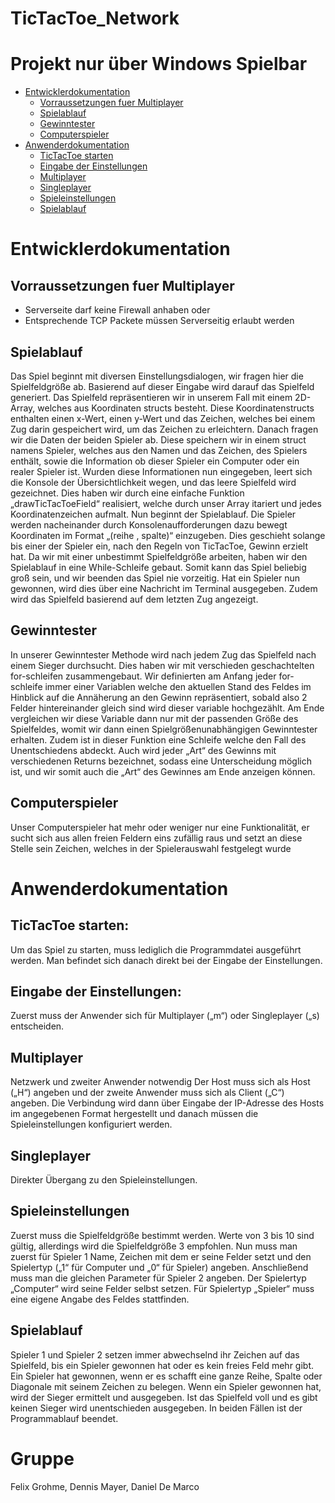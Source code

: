 # TicTacToe_Network
# Projekt nur über Windows Spielbar

- [Entwicklerdokumentation](#entwicklerdokumentation)
  * [Vorraussetzungen fuer Multiplayer](#vorraussetzungen-fuer-multiplayer)
  * [Spielablauf](#spielablauf)
  * [Gewinntester](#gewinntester)
  * [Computerspieler](#computerspieler)
- [Anwenderdokumentation](#anwenderdokumentation)
  * [TicTacToe starten](#tictactoe-starten)
  * [Eingabe der Einstellungen](#eingabe-der-einstellungen)
  * [Multiplayer](#multiplayer)
  * [Singleplayer](#singleplayer)
  * [Spieleinstellungen](#spieleinstellungen)
  * [Spielablauf](#spielablauf-1)


# Entwicklerdokumentation

## Vorraussetzungen fuer Multiplayer
- Serverseite darf keine Firewall anhaben
oder
- Entsprechende TCP Packete müssen Serverseitig erlaubt werden

## Spielablauf
Das Spiel beginnt mit diversen Einstellungsdialogen, wir fragen hier die Spielfeldgröße ab. Basierend auf dieser Eingabe wird darauf das Spielfeld generiert. Das Spielfeld repräsentieren wir in unserem Fall mit einem 2D-Array, welches aus Koordinaten structs besteht. Diese Koordinatenstructs enthalten einen x-Wert, einen y-Wert und das Zeichen, welches bei einem Zug darin gespeichert wird, um das Zeichen zu erleichtern. Danach fragen wir die Daten der beiden Spieler ab. Diese speichern wir in einem struct namens Spieler, welches aus den Namen und das Zeichen, des Spielers enthält, sowie die Information ob dieser Spieler ein Computer oder ein realer Spieler ist. Wurden diese Informationen nun eingegeben, leert sich die Konsole der Übersichtlichkeit wegen, und das leere Spielfeld wird gezeichnet. Dies haben wir durch eine einfache Funktion „drawTicTacToeField“ realisiert, welche durch unser Array itariert und jedes Koordinatenzeichen aufmalt. Nun beginnt der Spielablauf. Die Spieler werden nacheinander durch Konsolenaufforderungen dazu bewegt Koordinaten im Format „(reihe , spalte)“ einzugeben. Dies geschieht solange bis einer der Spieler ein, nach den Regeln von TicTacToe, Gewinn erzielt hat. Da wir mit einer unbestimmt Spielfeldgröße arbeiten, haben wir den Spielablauf in eine While-Schleife gebaut. Somit kann das Spiel beliebig groß sein, und wir beenden das Spiel nie vorzeitig. Hat ein Spieler nun gewonnen, wird dies über eine Nachricht im Terminal ausgegeben. Zudem wird das Spielfeld basierend auf dem letzten Zug angezeigt.

## Gewinntester
In unserer Gewinntester Methode wird nach jedem Zug das Spielfeld nach einem Sieger durchsucht. Dies haben wir mit verschieden geschachtelten for-schleifen zusammengebaut. Wir definierten am Anfang jeder for-schleife immer einer Variablen welche den aktuellen Stand des Feldes im Hinblick auf die Annäherung an den Gewinn repräsentiert, sobald also 2 Felder hintereinander gleich sind wird dieser variable hochgezählt. Am Ende vergleichen wir diese Variable dann nur mit der passenden Größe des Spielfeldes, womit wir dann einen Spielgrößenunabhängigen Gewinntester erhalten.
Zudem ist in dieser Funktion eine Schleife welche den Fall des Unentschiedens abdeckt.
Auch wird jeder „Art“ des Gewinns mit verschiedenen Returns bezeichnet, sodass eine Unterscheidung möglich ist, und wir somit auch die „Art“ des Gewinnes am Ende anzeigen können.

## Computerspieler
Unser Computerspieler hat mehr oder weniger nur eine Funktionalität, er sucht sich aus allen freien Feldern eins zufällig raus und setzt an diese Stelle sein Zeichen, welches in der Spielerauswahl festgelegt wurde

# Anwenderdokumentation

## TicTacToe starten:
Um das Spiel zu starten, muss lediglich die Programmdatei ausgeführt werden.     Man befindet sich danach direkt bei der Eingabe der Einstellungen.

## Eingabe der Einstellungen:
Zuerst muss der Anwender sich für Multiplayer („m“) oder Singleplayer („s) entscheiden. 

## Multiplayer 
Netzwerk und zweiter Anwender notwendig
Der Host muss sich als Host („H“) angeben und der zweite Anwender muss sich als Client („C“) angeben.
Die Verbindung wird dann über Eingabe der IP-Adresse des Hosts im angegebenen Format hergestellt und danach müssen die Spieleinstellungen konfiguriert werden.

## Singleplayer
Direkter Übergang zu den Spieleinstellungen.

## Spieleinstellungen
Zuerst muss die Spielfeldgröße bestimmt werden.
Werte von 3 bis 10 sind gültig, allerdings wird die Spielfeldgröße 3 empfohlen.
Nun muss man zuerst für Spieler 1 Name, Zeichen mit dem er seine Felder setzt und den Spielertyp („1“ für Computer und „0“ für Spieler) angeben. Anschließend muss man die gleichen Parameter für Spieler 2 angeben.
Der Spielertyp „Computer“ wird seine Felder selbst setzen.                                                                      Für Spielertyp „Spieler“ muss eine eigene Angabe des Feldes stattfinden. 

## Spielablauf
Spieler 1 und Spieler 2 setzen immer abwechselnd ihr Zeichen auf das Spielfeld, bis ein Spieler gewonnen hat oder es kein freies Feld mehr gibt.
Ein Spieler hat gewonnen, wenn er es schafft eine ganze Reihe, Spalte oder Diagonale mit seinem Zeichen zu belegen.
Wenn ein Spieler gewonnen hat, wird der Sieger ermittelt und ausgegeben.                                      Ist das Spielfeld voll und es gibt keinen Sieger wird unentschieden ausgegeben.
In beiden Fällen ist der Programmablauf beendet.

# Gruppe
Felix Grohme, Dennis Mayer, Daniel De Marco
